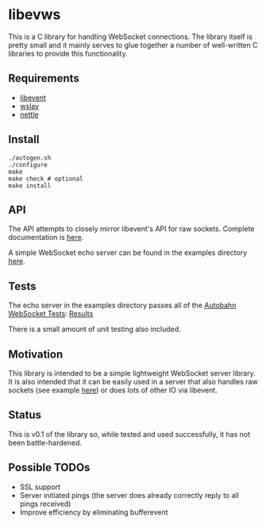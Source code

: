 libevws
=============

This is a C library for handling WebSocket connections.  The library itself is pretty small and it mainly serves to glue together a number of well-written C libraries to provide this functionality.

## Requirements

 * [libevent](http://libevent.org/)
 * [wslay](http://wslay.sourceforge.net/)
 * [nettle](http://www.lysator.liu.se/~nisse/nettle/)

## Install

    ./autogen.sh
    ./configure
    make
    make check # optional
    make install

## API

The API attempts to closely mirror libevent's API for raw sockets.  Complete documentation is [here](http://crunchyfrog.github.io/libevws/doxygen/html/).

A simple WebSocket echo server can be found in the examples directory [here](https://github.com/crunchyfrog/libevws/blob/master/examples/echo_server.c).

## Tests

The echo server in the examples directory passes all of the [Autobahn WebSocket Tests](http://autobahn.ws/): [Results](http://crunchyfrog.github.io/libevws/autobahn/)

There is a small amount of unit testing also included.

## Motivation

This library is intended to be a simple lightweight WebSocket server library.  It is also intended that it can be easily used in a server that also handles raw sockets (see example [here](https://github.com/crunchyfrog/libevws/blob/master/examples/dual_echo_server.c)) or does lots of other IO via libevent.

## Status

This is v0.1 of the library so, while tested and used successfully, it has not been battle-hardened.

## Possible TODOs

 * SSL support
 * Server initiated pings (the server does already correctly reply to all pings received)
 * Improve efficiency by eliminating bufferevent

